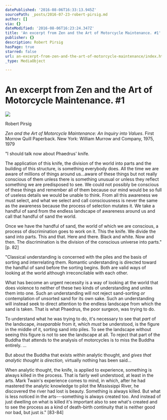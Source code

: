 ```yaml
---
datePublished: '2016-08-06T16:33:13.945Z'
sourcePath: _posts/2016-07-23-robert-pirsig.md
author: []
via: {}
dateModified: '2016-08-06T16:23:24.347Z'
title: 'An excerpt from Zen and the Art of Motorcycle Maintenance. #1'
publisher: {}
description: Robert Pirsig
hasPage: true
starred: false
url: an-excerpt-from-zen-and-the-art-of-motorcycle-maintenance/index.html
_type: MediaObject

---
```

# An excerpt from Zen and the Art of Motorcycle Maintenance. \#1
![](https://the-grid-user-content.s3-us-west-2.amazonaws.com/590f0bc3-9120-4000-810b-f6b37c806a5d.jpg)

Robert Pirsig

_Zen and the Art of Motorcycle Maintenance: An Inquiry into Values_. First Morrow Quill Paperback. New York: William Murrow and Company, 1975, 1979

"I should talk now about Phaedrus' knife.

The application of this knife, the division of the world into parts and the building of this structure, is something everybody does. All the time we are aware of millions of things around us...aware of these things but not really conscious of them unless there is something unusual or unless they reflect something we are predisposed to see. We could not possibly be conscious of these things and remember all of them because our mind would be so full of useless details we would be unable to think. From all this awareness we must select, and what we select and call consciousness is never the same as the awareness because the process of selection mutates it. We take a handful of sand from the endless landscape of awareness around us and call that handful of sand the world.

Once we have the handful of sand, the world of which we are conscious, a process of discrimination goes to work on it. This the knife. We divide the sand into parts. This and that. Here and there. Black and white. Now and then. The discrimination is the division of the conscious universe into parts." \[p. 82\]

"Classical understanding is concerned with the piles and the basis of sorting and interrelating them. Romantic understanding is directed toward the handful of sand before the sorting begins. Both are valid ways of looking at the world although irreconcilable with each other.

What has become an urgent necessity is a way of looking at the world that does violence to neither of these two kinds of understanding and unites them into one. Such an understanding will not reject sand-sorting _or_ contemplation of unsorted sand for its own sake. Such an understanding will instead seek to direct attention to the endless landscape from which the sand is taken. That is what Phaedrus, the poor surgeon, was trying to do.

To understand what he was trying to do, it's necessary to see that _part_ of the landscape, _inseparable_ from it, which _must_ be understood, is the figure in the middle of it, sorting sand into piles. To see the landscape without seeing this figure is not to see the landscape at all. To reject that part of the Buddha that attends to the analysis of motorcycles is to miss the Buddha entirely. ...

But about the Buddha that exists _within_ analytic thought, and _gives that analytic thought is direction,_ virtually nothing has been said...

When analytic thought, the knife, is applied to experience, something is always killed in the process. That is fairly well understood, at least in the arts. Mark Twain's experience comes to mind, in which, after he had mastered the analytic knowledge to pilot the Mississippi River, he discovered the river had lost is beauty. Something is always killed. But what is less noticed in the arts---something is always created too. And instead of just dwelling on what is killed it's important also to see what's created and to see the process as a kind of death-birth continuity that is neither good nor bad, but just _is_." \[83-84\]
